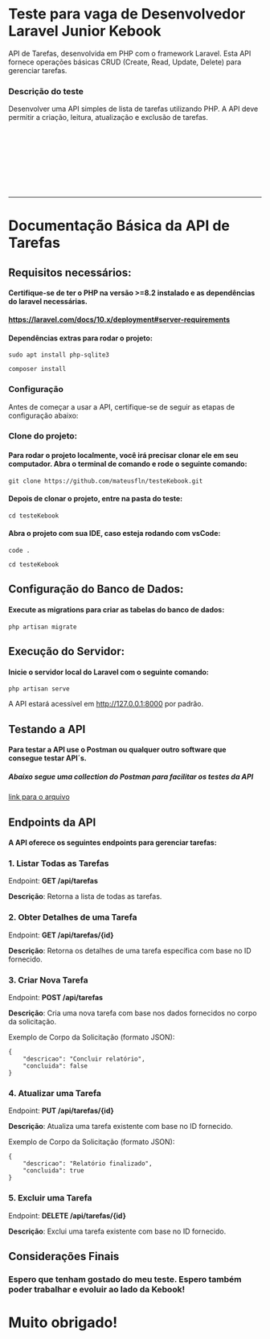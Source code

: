 # Teste para vaga de Desenvolvedor Laravel Junior Kebook
API de Tarefas, desenvolvida em PHP com o framework Laravel. Esta API fornece operações básicas CRUD (Create, Read, Update, Delete) para gerenciar tarefas.
### Descrição do teste
Desenvolver uma API simples de lista de tarefas utilizando PHP. A API deve permitir a criação, leitura, atualização e exclusão de tarefas.
<br>
<br>
<br>
<br>
<br>
<br>
<br>
<br>
<br>

---



# Documentação Básica da API de Tarefas

## Requisitos necessários:
#### **Certifique-se de ter o PHP na versão >=8.2** instalado e as dependências do laravel necessárias.
**https://laravel.com/docs/10.x/deployment#server-requirements**

#### Dependências extras para rodar o projeto:
```
sudo apt install php-sqlite3
```
```
composer install
```

### Configuração
Antes de começar a usar a API, certifique-se de seguir as etapas de configuração abaixo:

### Clone do projeto:
#### Para rodar o projeto localmente, você irá precisar clonar ele em seu computador. Abra o terminal de comando e rode o seguinte comando:

```
git clone https://github.com/mateusfln/testeKebook.git
```
#### Depois de clonar o projeto, entre na pasta do teste:

```
cd testeKebook
```

#### Abra o projeto com sua IDE, caso esteja rodando com vsCode:

```
code .
```
```
cd testeKebook
```
## Configuração do Banco de Dados:
#### Execute as migrations para criar as tabelas do banco de dados:

```
php artisan migrate
```

## Execução do Servidor:
#### Inicie o servidor local do Laravel com o seguinte comando:
```
php artisan serve
```

A API estará acessível em http://127.0.0.1:8000 por padrão.

## Testando a API
#### Para testar a API use o Postman ou qualquer outro software que consegue testar API´s.
##### Abaixo segue uma collection do Postman para facilitar os testes da API
[link para o arquivo
](https://github.com/mateusfln/testeKebook/blob/7dc49810f6b02bbfb03c560c422de04069eeede7/collection.json)
## Endpoints da API
#### A API oferece os seguintes endpoints para gerenciar tarefas:

### 1. Listar Todas as Tarefas
Endpoint: **GET /api/tarefas**

**Descrição**: Retorna a lista de todas as tarefas.

### 2. Obter Detalhes de uma Tarefa
Endpoint: **GET /api/tarefas/{id}**

**Descrição**: Retorna os detalhes de uma tarefa específica com base no ID fornecido.

### 3. Criar Nova Tarefa
Endpoint: **POST /api/tarefas**

**Descrição**: Cria uma nova tarefa com base nos dados fornecidos no corpo da solicitação.

Exemplo de Corpo da Solicitação (formato JSON):
```
{
    "descricao": "Concluir relatório",
    "concluida": false
}
```

### 4. Atualizar uma Tarefa
Endpoint: **PUT /api/tarefas/{id}**

**Descrição**: Atualiza uma tarefa existente com base no ID fornecido.

Exemplo de Corpo da Solicitação (formato JSON):
```
{
    "descricao": "Relatório finalizado",
    "concluida": true
}
```

### 5. Excluir uma Tarefa
Endpoint: **DELETE /api/tarefas/{id}**

**Descrição**: Exclui uma tarefa existente com base no ID fornecido.



## Considerações Finais
### Espero que tenham gostado do meu teste. Espero também poder trabalhar e evoluir ao lado da **Kebook**!
# Muito obrigado!
